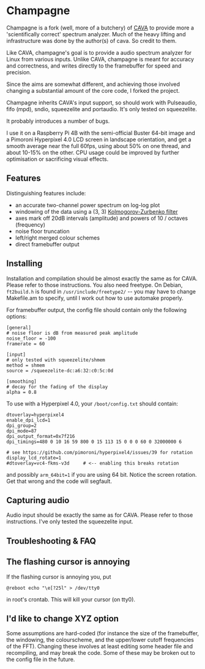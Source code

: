 Champagne
=========

Champagne is a fork (well, more of a butchery) of [CAVA](https://github.com/karlstav/cava/) to provide more a 'scientifically correct' spectrum analyzer.
Much of the heavy lifting and infrastructure was done by the author(s) of cava. So credit to them.

Like CAVA, champagne's goal is to provide a audio spectrum analyzer for Linux from various inputs.
Unlike CAVA, champagne is meant for accuracy and correctness, and writes directly to the framebuffer for speed and precision.

Since the aims are somewhat different, and achieving those involved changing a substantial amount of the core code, I forked the project.

Champagne inherits CAVA's input support, so should work with Pulseaudio, fifo (mpd), sndio, squeezelite and portaudio. It's only tested on squeezelite.

It probably introduces a number of bugs.

I use it on a Raspberry Pi 4B with the semi-official Buster 64-bit image and a Pimoroni Hyperpixel 4.0 LCD screen in landscape orientation, and get a smooth average near the full 60fps, using about 50% on one thread, and about 10-15% on the other.
CPU usage could be improved by further optimisation or sacrificing visual effects.


Features
--------

Distinguishing features include:

- an accurate two-channel power spectrum on log-log plot
- windowing of the data using a (3, 3) [Kolmogorov-Zurbenko filter](https://en.wikipedia.org/wiki/Kolmogorov%E2%80%93Zurbenko_filter)
- axes mark off 20dB intervals (amplitude) and powers of 10 / octaves (frequency)
- noise floor truncation
- left/right merged colour schemes
- direct framebuffer output


Installing
----------

Installation and compilation should be almost exactly the same as for CAVA. Please refer to those instructions.
You also need freetype. On Debian, `ft2build.h` is found in `/usr/include/freetype2/` -- you may have to change Makefile.am to specify, until I work out how to use automake properly.

For framebuffer output, the config file should contain only the following options:

```
[general]
# noise floor is dB from measured peak amplitude
noise_floor = -100
framerate = 60

[input]
# only tested with squeezelite/shmem
method = shmem
source = /squeezelite-dc:a6:32:c0:5c:0d

[smoothing]
# decay for the fading of the display
alpha = 0.8
```

To use with a Hyperpixel 4.0, your `/boot/config.txt` should contain:

```
dtoverlay=hyperpixel4
enable_dpi_lcd=1
dpi_group=2
dpi_mode=87
dpi_output_format=0x7f216
dpi_timings=480 0 10 16 59 800 0 15 113 15 0 0 0 60 0 32000000 6

# see https://github.com/pimoroni/hyperpixel4/issues/39 for rotation
display_lcd_rotate=1
#dtoverlay=vc4-fkms-v3d     # <-- enabling this breaks rotation
```

and possibly `arm_64bit=1` if you are using 64 bit.
Notice the screen rotation. Get that wrong and the code will segfault.


Capturing audio
---------------

Audio input should be exactly the same as for CAVA. Please refer to those instructions.
I've only tested the squeezelite input.


Troubleshooting & FAQ
---------------------


## The flashing cursor is annoying

If the flashing cursor is annoying you, put

    @reboot echo "\e[?25l" > /dev/tty0

in root's crontab. This will kill your cursor (on tty0).


## I'd like to change XYZ option

Some assumptions are hard-coded (for instance the size of the framebuffer, the windowing, the colourscheme, and the upper/lower cutoff frequencies of the FFT). Changing these involves at least editing some header file and recompiling, and may break the code. Some of these may be broken out to the config file in the future.
